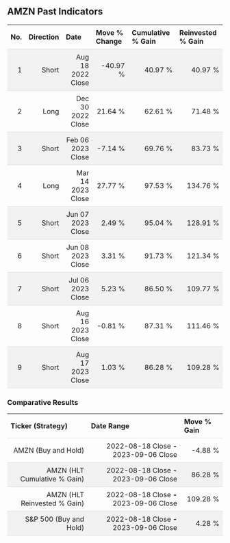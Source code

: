 
<style>
.hits {
            border-collapse: collapse;
            width: 100%;
        }
        .hits th, td {
            padding: 8px;
            border-bottom: 1px solid #ddd;
        }
        
        .hits td {text-align: right;}
        .hits th {text-align: left;}
        
        .hits tr:nth-child(even) {
            background-color: #f2f2f2;
        }
        
        .chartCol {
            width: 50%;
            float: left;
            padding: 20px;
        }  
</style>
    
<br>

## AMZN Past Indicators

<table class="hits">
    <tr>
        <th>No.</th>
        <th>Direction</th>
        <th>Date</th>
        <th>Move % Change</th>
        <th>Cumulative % Gain</th>
        <th>Reinvested % Gain</th>
      </tr>
    <tr>
        <td>1</td>
        <td>Short</td>
        <td>Aug 18 2022 Close</td>
        <td>-40.97 %</td>
        <td>40.97 %</td>
        <td>40.97 %</td>
    </tr>
    <tr>
        <td>2</td>
        <td>Long</td>
        <td>Dec 30 2022 Close</td>
        <td>21.64 %</td>
        <td>62.61 %</td>
        <td>71.48 %</td>
    </tr>
    <tr>
        <td>3</td>
        <td>Short</td>
        <td>Feb 06 2023 Close</td>
        <td>-7.14 %</td>
        <td>69.76 %</td>
        <td>83.73 %</td>
    </tr>
    <tr>
        <td>4</td>
        <td>Long</td>
        <td>Mar 14 2023 Close</td>
        <td>27.77 %</td>
        <td>97.53 %</td>
        <td>134.76 %</td>
    </tr>
    <tr>
        <td>5</td>
        <td>Short</td>
        <td>Jun 07 2023 Close</td>
        <td>2.49 %</td>
        <td>95.04 %</td>
        <td>128.91 %</td>
    </tr>
    <tr>
        <td>6</td>
        <td>Short</td>
        <td>Jun 08 2023 Close</td>
        <td>3.31 %</td>
        <td>91.73 %</td>
        <td>121.34 %</td>
    </tr>
    <tr>
        <td>7</td>
        <td>Short</td>
        <td>Jul 06 2023 Close</td>
        <td>5.23 %</td>
        <td>86.50 %</td>
        <td>109.77 %</td>
    </tr>
    <tr>
        <td>8</td>
        <td>Short</td>
        <td>Aug 16 2023 Close</td>
        <td>-0.81 %</td>
        <td>87.31 %</td>
        <td>111.46 %</td>
    </tr>
    <tr>
        <td>9</td>
        <td>Short</td>
        <td>Aug 17 2023 Close</td>
        <td>1.03 %</td>
        <td>86.28 %</td>
        <td>109.28 %</td>
    </tr>
    
</table>

### Comparative Results

<table class="hits">
    <thead>
        <th>Ticker (Strategy)</th>
        <th>Date Range</th>
        <th>Move % Gain</th>
    </thead>
    <tbody>
        <tr>
            <td>AMZN (Buy and Hold)</td>
            <td>2022-08-18 Close <b>-</b> 2023-09-06 Close</td>
            <td>-4.88 %</td>
        </tr>
        <tr>
            <td>AMZN (HLT Cumulative % Gain)</td>
            <td>2022-08-18 Close <b>-</b> 2023-09-06 Close</td>
            <td>86.28 %</td>
        </tr>
        <tr>
            <td>AMZN (HLT Reinvested % Gain)</td>
            <td>2022-08-18 Close <b>-</b> 2023-09-06 Close</td>
            <td>109.28 %</td>
        </tr>
        <tr>
            <td>S&P 500 (Buy and Hold)</td>
            <td>2022-08-18 Close <b>-</b> 2023-09-06 Close</td>
            <td>4.28 %</td>
        </tr>
    </tbody>
</table>
<br>
<br>